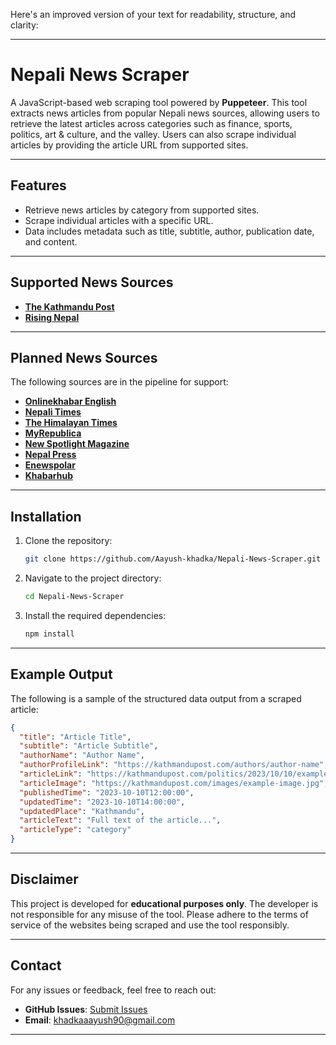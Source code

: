 Here's an improved version of your text for readability, structure, and clarity:

---

# Nepali News Scraper

A JavaScript-based web scraping tool powered by **Puppeteer**. This tool extracts news articles from popular Nepali news sources, allowing users to retrieve the latest articles across categories such as finance, sports, politics, art & culture, and the valley. Users can also scrape individual articles by providing the article URL from supported sites.

---

## Features

- Retrieve news articles by category from supported sites.
- Scrape individual articles with a specific URL.
- Data includes metadata such as title, subtitle, author, publication date, and content.
---

## Supported News Sources

- **[The Kathmandu Post](https://kathmandupost.com)**
- **[Rising Nepal](https://risingnepaldaily.com)** 

---

## Planned News Sources

The following sources are in the pipeline for support:

- **[Onlinekhabar English](https://english.onlinekhabar.com)**  
- **[Nepali Times](https://nepalitimes.com)**  
- **[The Himalayan Times](https://www.thehimalayantimes.com)**  
- **[MyRepublica](https://myrepublica.nagariknetwork.com)**   
- **[New Spotlight Magazine](https://www.spotlightnepal.com)**  
- **[Nepal Press](https://english.nepalpress.com)**  
- **[Enewspolar](https://enewspolar.com)**  
- **[Khabarhub](https://english.khabarhub.com)**  
---

## Installation

1. Clone the repository:
   ```bash
   git clone https://github.com/Aayush-khadka/Nepali-News-Scraper.git
   ```
2. Navigate to the project directory:
   ```bash
   cd Nepali-News-Scraper
   ```
3. Install the required dependencies:
   ```bash
   npm install
   ```

---

## Example Output

The following is a sample of the structured data output from a scraped article:

```json
{
  "title": "Article Title",
  "subtitle": "Article Subtitle",
  "authorName": "Author Name",
  "authorProfileLink": "https://kathmandupost.com/authors/author-name",
  "articleLink": "https://kathmandupost.com/politics/2023/10/10/example-article",
  "articleImage": "https://kathmandupost.com/images/example-image.jpg",
  "publishedTime": "2023-10-10T12:00:00",
  "updatedTime": "2023-10-10T14:00:00",
  "updatedPlace": "Kathmandu",
  "articleText": "Full text of the article...",
  "articleType": "category"
}
```

---

## Disclaimer

This project is developed for **educational purposes only**. The developer is not responsible for any misuse of the tool. Please adhere to the terms of service of the websites being scraped and use the tool responsibly.

---

## Contact

For any issues or feedback, feel free to reach out:

- **GitHub Issues**: [Submit Issues](https://github.com/Aayush-khadka/Nepali-News-Scraper/issues)  
- **Email**: [khadkaaayush90@gmail.com](mailto:khadkaaayush90@gmail.com)  

--- 

